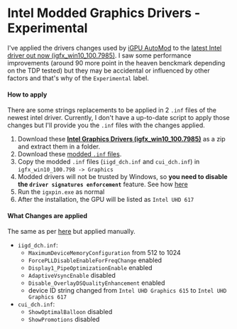 # Intel Modded Graphics Drivers - Experimental

I've applied the drivers changes used by [iGPU AutoMod](https://github.com/BenNottelling/iGPU-AutoMod) to the [latest Intel driver out now (igfx_win10_100.7985)](https://downloadcenter.intel.com/download/29465/Intel-Graphics-Windows-10-DCH-Drivers?product=80939).
I saw some performance improvements (around 90 more point in the heaven benckmark depending on the TDP tested) but they may be accidental or influenced by other factors and that's why of the `Experimental` label.

#### How to apply

There are some strings replacements to be applied in 2 `.inf` files of the newest intel driver. Currently, I don't have a up-to-date script to apply those changes but I'll provide you the `.inf` files with the changes applied.

1. Download these [**Intel Graphics Drivers (igfx_win10_100.7985)**](https://downloadmirror.intel.com/29465/a08/igfx_win10_100.7985.zip) as a zip and extract them in a folder.
2. Download these [modded `.inf` files](/drivers/modded-inf_intel-graphics-igfx_win10_100.7985.zip).
3. Copy the modded `.inf` files (`iigd_dch.inf` and `cui_dch.inf`) in `igfx_win10_100.798 -> Graphics`
4. Modded drivers will not be trusted by Windows, so **you need to disable the `driver signatures enforcement`** feature. See how [here](https://windowsreport.com/driver-signature-enforcement-windows-10/)
5. Run the `igxpin.exe` as normal
6. After the installation, the GPU will be listed as `Intel UHD 617`

#### What Changes are applied

The same as per [here](https://github.com/BenNottelling/iGPU-AutoMod/blob/master/automod.ps1) but applied manually.

- `iigd_dch.inf`:
	- `MaximumDeviceMemoryConfiguration` from 512 to 1024
	- `ForcePLLDisableEnableForFreqChange` enabled
	- `Display1_PipeOptimizationEnable` enabled
	- `AdaptiveVsyncEnable` disabled
	- `Disable_OverlayDSQualityEnhancement` enabled
	- device ID string changed from `Intel UHD Graphics 615` to `Intel UHD Graphics 617`
- `cui_dch.inf`:
	- `ShowOptimalBalloon` disabled
	- `ShowPromotions` disabled